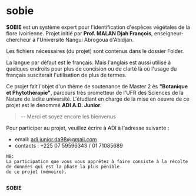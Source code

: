 # sobie

**SOBIE** est un système expert pour l'identification d'espèces végétales de la flore Ivoirienne.
Projet initié par **Prof. MALAN Djah François**, enseigneur-chercheur à l'Université Nangui Abrogoua
d'Abidjan.

Les fichiers nécessaires (du projet) sont contenus dans le dossier Folder.

La langue par défaut est le français. Mais l'anglais est aussi utilisé à quelques endroits pour 
plus de concision ou de clarté là où l'usage du français susciterait l'utilisation de plus de termes.


Ce projet fait l'objet d'un thème de soutenance de Master 2 ès **"Botanique et Phytothérapie"**, parcours très prometteur de l'UFR des Sciences de la Nature de ladite université.
L'étudiant en charge de la mise en oeuvre de ce projet est le denommé **ADI A.D. Junior**.

> -- Merci et soyez encore les bienvenus

Pour participer au projet, veuillez écrire à ADI à l'adresse suivante :

- email: adi.junior.da98@gmail.com  
- contacts : +225 07 59596343  / 01 71085689  

```TXT 
NB: 
La participation que vous vous apprêtez à faire consiste à la récolte de données qui est la phase la plus pénible
de ce projet (mémoire).


```
**SOBIE**





